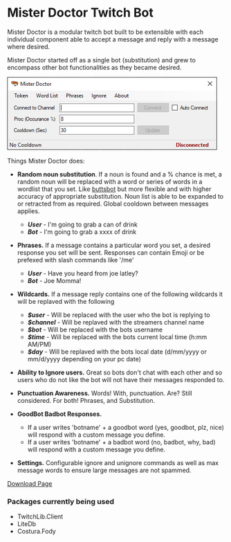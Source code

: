 # Mister Doctor Twitch Bot

Mister Doctor is a modular twitch bot built to be extensible with each individual component able to accept a message and reply with a message where desired.

Mister Doctor started off as a single bot (substitution) and grew to encompass other bot functionalities as they became desired.

![Screenshot](FormMain.png?raw=true "Screenshot")

Things Mister Doctor does:
- **Random noun substitution**. If a noun is found and a % chance is met, a random noun will be replaced with a word or series of words in a wordlist that you set. Like [buttsbot](http://twitch.tv/buttsbot) but more flexible and with higher accuracy of appropriate substitution. Noun list is able to be expanded to or retracted from as required. Global cooldown between messages applies.

     - ***User*** - I'm going to grab a can of drink
     - ***Bot*** - I'm going to grab a xxxx of drink
     
- **Phrases.** If a message contains a particular word you set, a desired response you set will be sent. Responses can contain Emoji or be prefexed with slash commands like '/me'

     - ***User*** - Have you heard from joe latley?
     - ***Bot*** - Joe Momma!
     
- **Wildcards.** If a message reply contains one of the following wildcards it will be replaved with the following 
     
     - ***$user*** - Will be replaced with the user who the bot is replying to
     - ***$channel*** - Will be replaved with the streamers channel name
     - ***$bot*** - Will be replaced with the bots username
     - ***$time*** - Will be replaced with the bots current local time (h:mm AM/PM)
     - ***$day*** - Will be replaved with the bots local date (d/mm/yyyy or mm/d/yyyy depending on your pc date)
     
- **Ability to Ignore users.** Great so bots don't chat with each other and so users who do not like the bot will not have their messages responded to.

- **Punctuation Awareness.** Words! With, punctuation. Are? Still considered. For both! Phrases, and Substitution.

- **GoodBot Badbot Responses.** 

     - If a user writes 'botname' + a goodbot word (yes, goodbot, plz, nice) will respond with a custom message you define. 
	 - If a user writes 'botname' + a badbot word (no, badbot, why, bad) will respond with a custom message you define.
	 
- **Settings.** Configurable ignore and unignore commands as well as max message words to ensure large messages are not spammed.

[Download Page](https://github.com/Dr34mR/MisterDoctor/releases)

### Packages currently being used
- TwitchLib.Client
- LiteDb
- Costura.Fody

